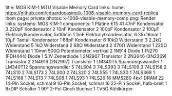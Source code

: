 title: MOS KIM-1 MTU Visable Memory Card
links:
    home: https://github.com/eduardocasino/k-1008-visable-memory-card-replica
    ibom
page: private
photos:
    k-1008-visable-memory-comp.png: Render
links:
systems:
    MOS KIM-1
components:
    1 Platine €15
    41 47nF Kondensator
    3 220pF Kondensator
    2 10nF Kondensator
    2 100pF Kondensator
    2 100µF Elektrolytkondensator, 5x10mm
    1 1mF Elektrolytkondensator, 6.35x16mm
    1 10µF Tantal-Kondensator
    1 68pF Kondensator
    6 10kΩ Widerstand
    3 2.2kΩ Widerstand
    5 1kΩ Widerstand
    2 68Ω Widerstand
    2 470Ω Widerstand
    1 220Ω Widerstand
    1 10mm 500Ω Potentiometer, vertikal
    2 1N914 Diode
    1 1N270 (FDH444) Diode
    1 5.1V Zenerdiode
    1 2N2907 Transistor
    2 2N3646 (2N2369) Transistor
    2 2N4916 (2N2907) Transistor
    1 LM340T5 Spannungswandler
    1 LM340T12 Spannungswandler
    5 74LS04
    3 74LS393
    3 74LS109
    3 74LS158
    2 74LS10
    2 74LS173
    2 74LS00
    2 74LS20
    2 74LS55
    1 74LS30
    1 74LS368
    1 74LS166
    1 74LS13
    7 74LS08
    1 74LS93
    1 74LS26
    16 MM5280 4kx1 DRAM
    22 14-Pin Sockel, schmal
    9 16-Pin Sockel, schmal
    16 22-Pin Sockel, halb-breit
    1 8xDIP Schalter
    1 90° 2-Pol Cinch Buchse
    1 TV5G Kühlkörper
